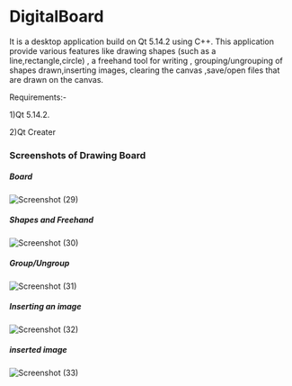 # DigitalBoard

It is a desktop application build on Qt 5.14.2 using C++. 
This application provide various features like drawing shapes (such as a line,rectangle,circle) , a freehand tool for writing , grouping/ungrouping of shapes drawn,inserting images, clearing the canvas ,save/open files that are drawn on the canvas.

Requirements:-

1)Qt 5.14.2.

2)Qt Creater


<h3>Screenshots of Drawing Board</h3>

<h5>Board</h5>

![Screenshot (29)](https://user-images.githubusercontent.com/59817693/115878214-ed9be080-a465-11eb-8b90-4cead103fdf8.png)


<h5>Shapes and Freehand</h5>

![Screenshot (30)](https://user-images.githubusercontent.com/59817693/115878227-f096d100-a465-11eb-979c-e9d97111ce95.png)


<h5>Group/Ungroup</h5>

![Screenshot (31)](https://user-images.githubusercontent.com/59817693/115878240-f2f92b00-a465-11eb-8ad7-b450a5ecc7dd.png)


<h5>Inserting an image</h5>

![Screenshot (32)](https://user-images.githubusercontent.com/59817693/115878247-f5f41b80-a465-11eb-96d7-9db88747b2e0.png)


<h5>inserted image</h5>

![Screenshot (33)](https://user-images.githubusercontent.com/59817693/115878259-f987a280-a465-11eb-8f25-862de311c46f.png)


